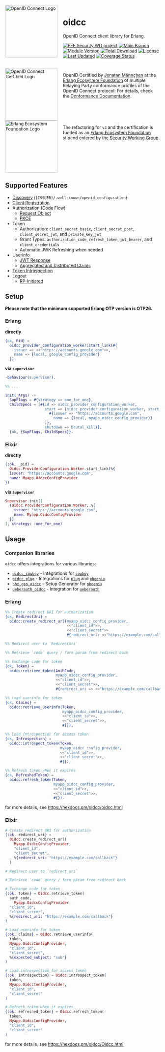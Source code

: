 <div style="margin-right: 15px; float: left;">
  <img
    align="left"
    src="assets/logo.svg"
    alt="OpenID Connect Logo"
    width="170px"
  />
</div>

# oidcc

OpenID Connect client library for Erlang.

[![EEF Security WG project](https://img.shields.io/badge/EEF-Security-black)](https://github.com/erlef/security-wg)
[![Main Branch](https://github.com/erlef/oidcc/actions/workflows/branch_main.yml/badge.svg?branch=main)](https://github.com/erlef/oidcc/actions/workflows/branch_main.yml)
[![Module Version](https://img.shields.io/hexpm/v/oidcc.svg)](https://hex.pm/packages/oidcc)
[![Total Download](https://img.shields.io/hexpm/dt/oidcc.svg)](https://hex.pm/packages/oidcc)
[![License](https://img.shields.io/hexpm/l/oidcc.svg)](https://github.com/erlef/oidcc/blob/main/LICENSE)
[![Last Updated](https://img.shields.io/github/last-commit/erlef/oidcc.svg)](https://github.com/erlef/oidcc/commits/master)
[![Coverage Status](https://coveralls.io/repos/github/erlef/oidcc/badge.svg?branch=main)](https://coveralls.io/github/erlef/oidcc?branch=main)

<br clear="left"/>

<picture style="margin-right: 15px; float: left;">
  <source
    media="(prefers-color-scheme: dark)"
    srcset="assets/certified-dark.svg"
    width="170px"
    align="left"
  />
  <source
    media="(prefers-color-scheme: light)"
    srcset="assets/certified-light.svg"
    width="170px"
    align="left"
  />
  <img
    src="assets/certified-light.svg"
    alt="OpenID Connect Certified Logo"
    width="170px"
    align="left"
  />
</picture>

OpenID Certified by [Jonatan Männchen](https://github.com/maennchen) at the
[Erlang Ecosystem Foundation](https://github.com/erlef) of multiple Relaying
Party conformance profiles of the OpenID Connect protocol:
For details, check the
[Conformance Documentation](https://github.com/erlef/oidcc/tree/openid-foundation-certification).

<br clear="left"/>

<picture style="margin-right: 15px; float: left;">
  <source
    media="(prefers-color-scheme: dark)"
    srcset="assets/erlef-logo-dark.svg"
    width="170px"
    align="left"
  />
  <source
    media="(prefers-color-scheme: light)"
    srcset="assets/erlef-logo-light.svg"
    width="170px"
    align="left"
  />
  <img
    src="assets/erlef-logo-light.svg"
    alt="Erlang Ecosystem Foundation Logo"
    width="170px"
    align="left"
  />
</picture>

The refactoring for `v3` and the certification is funded as an
[Erlang Ecosystem Foundation](https://erlef.org/) stipend entered by the
[Security Working Group](https://erlef.org/wg/security).

<br clear="left"/>

## Supported Features

* [Discovery](https://openid.net/specs/openid-connect-discovery-1_0.html)
  (`[ISSUER]/.well-known/openid-configuration`)
* [Client Registration](https://openid.net/specs/openid-connect-registration-1_0.html)
* Authorization (Code Flow)
  * [Request Object](https://openid.net/specs/openid-connect-core-1_0.html#RequestObject)
  * [PKCE](https://oauth.net/2/pkce/)
* Token
  * Authorization: `client_secret_basic`, `client_secret_post`,
    `client_secret_jwt`, and `private_key_jwt`
  * Grant Types: `authorization_code`, `refresh_token`, `jwt_bearer`, and
    `client_credentials`
  * Automatic JWK Refreshing when needed
* Userinfo
  * [JWT Response](https://openid.net/specs/openid-connect-core-1_0.html#UserInfoResponse)
  * [Aggregated and Distributed Claims](https://openid.net/specs/openid-connect-core-1_0.html#AggregatedDistributedClaims)
* [Token Introspection](https://datatracker.ietf.org/doc/html/rfc7662)
* Logout
  * [RP-Initiated](https://openid.net/specs/openid-connect-rpinitiated-1_0.html)

## Setup

**Please note that the minimum supported Erlang OTP version is OTP26.**

### Erlang

**directly**

```erlang
{ok, Pid} =
  oidcc_provider_configuration_worker:start_link(#{
    issuer => <<"https://accounts.google.com">>,
    name => {local, google_config_provider}
  }).
```

**via `supervisor`**

```erlang
-behaviour(supervisor).

%% ...

init(_Args) ->
  SupFlags = #{strategy => one_for_one},
  ChildSpecs = [#{id => oidcc_provider_configuration_worker,
                  start => {oidcc_provider_configuration_worker, start_link, [
                    #{issuer => "https://accounts.google.com",
                      name => {local, myapp_oidcc_config_provider}}
                  ]},
                  shutdown => brutal_kill}],
  {ok, {SupFlags, ChildSpecs}}.
```

### Elixir

**directly**

```elixir
{:ok, _pid} =
  Oidcc.ProviderConfiguration.Worker.start_link(%{
  issuer: "https://accounts.google.com",
  name: Myapp.OidccConfigProvider
})
```

**via `Supervisor`**

```elixir
Supervisor.init([
  {Oidcc.ProviderConfiguration.Worker, %{
    issuer: "https://accounts.google.com",
    name: Myapp.OidccConfigProvider
  }}
], strategy: :one_for_one)
```

## Usage

### Companion libraries

`oidcc` offers integrations for various libraries:

<!-- TODO: Uncomment when available -->

- [`oidcc_cowboy`](https://hex.pm/packages/oidcc_cowboy) - Integrations for
  [`cowboy`](https://hex.pm/packages/cowboy)
- [`oidcc_plug`](https://hex.pm/packages/oidcc_plug) - Integrations for
  [`plug`](https://hex.pm/packages/plug) and
  [`phoenix`](https://hex.pm/packages/phoenix)
- [`phx_gen_oidcc`](https://hex.pm/packages/phx_gen_oidcc) - Setup Generator for
  [`phoenix`](https://hex.pm/packages/phoenix)
- [`ueberauth_oidcc`](https://hex.pm/packages/ueberauth_oidcc) - Integration for
  [`ueberauth`](https://hex.pm/packages/ueberauth)

### Erlang

```erlang
%% Create redirect URI for authorization
{ok, RedirectUri} =
  oidcc:create_redirect_url(myapp_oidcc_config_provider,
                            <<"client_id">>,
                            <<"client_secret">>
                            #{redirect_uri: <<"https://example.com/callback"}),

%% Redirect user to `RedirectUri`

%% Retrieve `code` query / form param from redirect back

%% Exchange code for token
{ok, Token} =
  oidcc:retrieve_token(AuthCode,
                       myapp_oidcc_config_provider,
                       <<"client_id">>,
                       <<"client_secret">>,
                       #{redirect_uri => <<"https://example.com/callback">>}),

%% Load userinfo for token
{ok, Claims} =
  oidcc:retrieve_userinfo(Token,
                          myapp_oidcc_config_provider,
                          <<"client_id">>,
                          <<"client_secret">>,
                          #{}),

%% Load introspection for access token
{ok, Introspection} =
  oidcc:introspect_token(Token,
                         myapp_oidcc_config_provider,
                         <<"client_id">>,
                         <<"client_secret">>,
                         #{}),

%% Refresh token when it expires
{ok, RefreshedToken} =
  oidcc:refresh_token(Token,
                      myapp_oidcc_config_provider,
                      <<"client_id">>,
                      <<"client_secret">>,
                      #{}).
```

for more details, see https://hexdocs.pm/oidcc/oidcc.html

### Elixir

```elixir
# Create redirect URI for authorization
{:ok, redirect_uri} =
  Oidcc.create_redirect_url(
    Myapp.OidccConfigProvider,
    "client_id",
    "client_secret",
    %{redirect_uri: "https://example.com/callback"}
  )

# Redirect user to `redirect_uri`

# Retrieve `code` query / form param from redirect back

# Exchange code for token
{:ok, token} = Oidcc.retrieve_token(
  auth_code,
    Myapp.OidccConfigProvider,
  "client_id",
  "client_secret",
  %{redirect_uri: "https://example.com/callback"}
)

# Load userinfo for token
{:ok, claims} = Oidcc.retrieve_userinfo(
  token,
  Myapp.OidccConfigProvider,
  "client_id",
  "client_secret",
  %{expected_subject: "sub"}
)

# Load introspection for access token
{:ok, introspection} = Oidcc.introspect_token(
  token,
  Myapp.OidccConfigProvider,
  "client_id",
  "client_secret"
)

# Refresh token when it expires
{:ok, refreshed_token} = Oidcc.refresh_token(
  token,
  Myapp.OidccConfigProvider,
  "client_id",
  "client_secret"
)
```

for more details, see https://hexdocs.pm/oidcc/Oidcc.html
